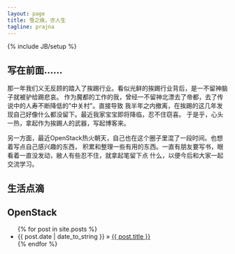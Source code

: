 ```yaml
---
layout: page
title: 雪之痕，亦人生
tagline: prajna
---
```

{% include JB/setup %}

## 写在前面……
那一年我们义无反顾的踏入了挨踢行业。看似光鲜的挨踢行业背后，是一不留神脑子就被驴给踢悲哀。
作为魔都的工作的我，曾经一不留神北漂去了帝都，去了传说中的人寿不断降低的"中关村"。直接导致
我半年之内撤离，在挨踢的这几年发现自己好像什么都没留下。最近我家宝宝即将降临，忍不住窃喜。
于是乎，心头一热，拿起作为挨踢人的武器，写起博客来。

另一方面，最近OpenStack热火朝天，自己也在这个圈子里混了一段时间。也想着写点自己感兴趣的东西，
积累和整理一些有用的东西。一直有朋友要写书，眼看着一直没发动，敝人有些忍不住，就拿起笔留下点
什么，以便今后和大家一起交流学习。

## 生活点滴

 
## OpenStack
<ul class="posts">
  {% for post in site.posts %}
    <li><span>{{ post.date | date_to_string }}</span> &raquo; <a href="{{ BASE_PATH }}{{ post.url }}">{{ post.title }}</a></li>
  {% endfor %}
</ul>

